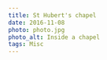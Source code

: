 ```yaml
---
title: St Hubert's chapel
date: 2016-11-08
photo: photo.jpg
photo_alt: Inside a chapel
tags: Misc
---
```

